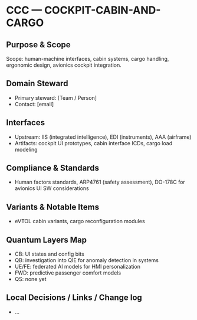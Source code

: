 # CCC — COCKPIT-CABIN-AND-CARGO

## Purpose & Scope
Scope: human-machine interfaces, cabin systems, cargo handling, ergonomic design, avionics cockpit integration.

## Domain Steward
- Primary steward: [Team / Person]
- Contact: [email]

## Interfaces
- Upstream: IIS (integrated intelligence), EDI (instruments), AAA (airframe)
- Artifacts: cockpit UI prototypes, cabin interface ICDs, cargo load modeling

## Compliance & Standards
- Human factors standards, ARP4761 (safety assessment), DO-178C for avionics UI SW considerations

## Variants & Notable Items
- eVTOL cabin variants, cargo reconfiguration modules

## Quantum Layers Map
- CB: UI states and config bits
- QB: investigation into QIE for anomaly detection in systems
- UE/FE: federated AI models for HMI personalization
- FWD: predictive passenger comfort models
- QS: none yet

## Local Decisions / Links / Change log
- ...
